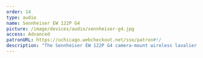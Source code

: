 ```yaml
---
order: 14
type: audio
name: Sennheiser EW 122P G4
picture: /image/devices/audio/sennheiser-g4.jpg
access: Advanced
patronURL: https://uchicago.webcheckout.net/sso/patron#!/
description: "The Sennheiser EW 122P G4 camera-mount wireless lavalier microphone system features the proven combination of reliability, flexible control, and broadcast-quality sound that has made the EW Series an industry standard for videographers, journalists, and content creators all over the world."
---
```

